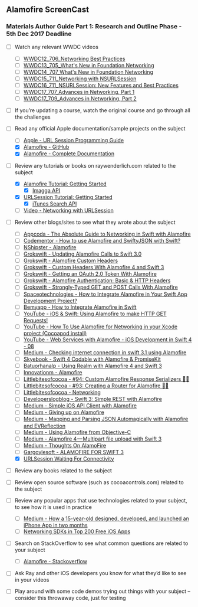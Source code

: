 ## Alamofire ScreenCast

### Materials Author Guide Part 1: Research and Outline Phase - 5th Dec 2017 Deadline

* [ ] Watch any relevant WWDC videos
  - [ ] [WWDC12_706_Networking Best Practices](https://developer.apple.com/videos/play/wwdc2012-706/)
  - [ ] [WWDC13_705_What's New in Foundation Networking](https://developer.apple.com/videos/play/wwdc2013/705/)
  - [ ] [WWDC14_707_What's New in Foundation Networking](https://developer.apple.com/videos/play/wwdc2014/707/)
  - [ ] [WWDC15_711_Networking with NSURLSession](https://developer.apple.com/videos/play/wwdc2015-711/)
  - [ ] [WWDC16_711_NSURLSession: New Features and Best Practices](https://developer.apple.com/videos/play/wwdc2016/711/)
  - [ ] [WWDC17_707_Advances in Networking, Part 1](https://developer.apple.com/videos/play/wwdc2017/707/)
  - [ ] [WWDC17_709_Advances in Networking, Part 2](https://developer.apple.com/videos/play/wwdc2017/709/)

* [ ] If you’re updating a course, watch the original course and go through all the challenges

* [ ] Read any official Apple documentation/sample projects on the subject
  - [ ] [Apple - URL Session Programming Guide](https://developer.apple.com/library/ios/documentation/Cocoa/Conceptual/URLLoadingSystem/URLLoadingSystem.html)
  - [x] [Alamofire - GitHub](https://github.com/Alamofire/Alamofire)
  - [x] [Alamofire - Complete Documentation](https://alamofire.github.io/Alamofire)

* [ ] Review any tutorials or books on raywenderlich.com related to the subject
  - [x] [Alamofire Tutorial: Getting Started](https://www.raywenderlich.com/147086/alamofire-tutorial-getting-started-2)
    - [x] [Imagga API](https://docs.imagga.com)
  - [x] [URLSession Tutorial: Getting Started](https://www.raywenderlich.com/158106/urlsession-tutorial-getting-started)
    - [x] [iTunes Search API](https://affiliate.itunes.apple.com/resources/documentation/itunes-store-web-service-search-api/)
  - [ ] [Video - Networking with URLSession](https://videos.raywenderlich.com/courses/93-networking-with-urlsession)

* [ ] Review other blogs/sites to see what they wrote about the subject
  - [ ] [Appcoda - The Absolute Guide to Networking in Swift with Alamofire](https://www.appcoda.com/alamofire-beginner-guide/)
  - [ ] [Codementor - How to use Alamofire and SwiftyJSON with Swift?](https://www.codementor.io/ashishkakkad/how-to-use-alamofire-and-swiftyjson-with-swift-4or6su5oa)
  - [ ] [NShipster - Alamofire](http://nshipster.com/alamofire/)
  - [ ] [Grokswift - Updating Alamofire Calls to Swift 3.0 ](https://grokswift.com/updating-alamofire-to-swift-3-0/)
  - [ ] [Grokswift - Alamofire Custom Headers](https://grokswift.com/alamofire-custom-headers/)
  - [ ] [Grokswift - Custom Headers With Alamofire 4 and Swift 3](https://grokswift.com/custom-headers-alamofire4-swift3/)
  - [ ] [Grokswift - Getting an OAuth 2.0 Token With Alamofire](https://grokswift.com/alamofire-OAuth2/)
  - [ ] [Grokswift - Alamofire Authentication: Basic & HTTP Headers](https://grokswift.com/alamofire-authentication/)
  - [ ] [Grokswift - Strongly-Typed GET and POST Calls With Alamofire](https://grokswift.com/strongly-typed-api-calls/)
  - [ ] [Spaceotechnologies - How to Integrate Alamofire in Your Swift App Development Project?](https://www.spaceotechnologies.com/integrate-alamofire-swift-app-development/)
  - [ ] [Bemyapp - How to Integrate Alamofire in Swift](http://media.bemyapp.com/integrate-alamofire-swift/)
  - [ ] [YouTube - iOS & Swift: Using Alamofire to make HTTP GET Requests!](https://www.youtube.com/watch?v=Bk5Okd1q10c)
  - [ ] [YouTube - How To Use Alamofire for Networking in your Xcode project (Cocoapod install)](https://www.youtube.com/watch?v=Brei27hdnF8)
  - [ ] [YouTube - Web Services with Alamofire - iOS Development in Swift 4 - 08](https://www.youtube.com/watch?v=4ipvI7zpVg8)
  - [ ] [Medium - Checking internet connection in swift 3.1 using Alamofire](https://medium.com/@abhimuralidharan/checking-internet-connection-in-swift-3-1-using-alamofire-58ae45719f5)
  - [ ] [Skyebook - Swift 4 Codable with Alamofire & PromiseKit](https://skyebook.net/blog/2017/09/swift-codable-with-alamofire-promisekit/)
  - [ ] [Batuorhanalp - Using Realm with Alamofire 4 and Swift 3](https://blog.batuorhanalp.com/using-realm-with-alamofire-4-and-swift-3-f7b664b70a94)
  - [ ] [Innovationm - Alamofire](http://blogs.innovationm.com/alamofire/)
  - [ ] [Littlebitesofcocoa - #94: Custom Alamofire Response Serializers 💭🔥](https://littlebitesofcocoa.com/94-custom-alamofire-response-serializers)
  - [ ] [Littlebitesofcocoa - #93: Creating a Router for Alamofire 🔀🔥](https://littlebitesofcocoa.com/93-creating-a-router-for-alamofire)
  - [ ] [Littlebitesofcocoa - Networking](https://littlebitesofcocoa.com/topics/23-networking)
  - [ ] [Developerslogblog - Swift 3: Simple REST with Alamofire](https://developerslogblog.wordpress.com/2017/03/09/swift-3-simple-rest-with-alamofire/)
  - [ ] [Medium - Simple iOS API Client with Alamofire](https://medium.com/@shenghuawu/simple-ios-api-client-with-alamofire-cfb2cadf6c11)
  - [ ] [Medium - Giving up on Alamofire](https://medium.com/@streem/giving-up-on-alamofire-1f2e5a77313d)
  - [ ] [Medium - Mapping and Parsing JSON Automagically with Alamofire and EVReflection](https://medium.com/seyhunakyurek/mapping-and-parsing-json-automagically-with-alamofire-and-evreflection-25afce61ff4)
  - [ ] [Medium - Using Alamofire from Objective-C](https://medium.com/@catalinaturlea/using-alamofire-from-objective-c-18dd795e12d9)
  - [ ] [Medium - Alamofire 4 — Multipart file upload with Swift 3](https://medium.com/theappspace/alamofire-4-multipart-file-upload-with-swift-3-174df1ef84c1)
  - [ ] [Medium - Thoughts On AlamoFire](https://medium.com/the-traveled-ios-developers-guide/thoughts-on-alamofire-55a52a3d3d57)
  - [ ] [Gargoylesoft - ALAMOFIRE FOR SWIFT 3](https://www.gargoylesoft.com/blog/alamofire-for-swift-3/)
  - [x] [URLSession Waiting For Connectivity](https://useyourloaf.com/blog/urlsession-waiting-for-connectivity/)

* [ ] Review any books related to the subject

* [ ] Review open source software (such as cocoacontrols.com)
related to the subject

* [ ] Review any popular apps that use technologies related to your subject, to see how it is used in practice
  - [ ] [Medium - How a 15-year-old designed, developed, and launched an iPhone App in two months](https://medium.freecodecamp.org/how-i-created-marketed-and-launched-an-ios-app-in-two-months-65ab7b5e9e0c)
  - [ ] [Networking SDKs in Top 200 Free iOS Apps](https://mightysignal.com/top-ios-sdks?tag=4)

* [ ] Search on StackOverflow to see what common questions are related to your subject
  - [ ] [Alamofire - Stackoverflow](https://stackoverflow.com/questions/tagged/alamofire)

* [ ] Ask Ray and other iOS developers you know for what they’d like to see in your videos

* [ ] Play around with some code demos trying out things with your subject – consider this throwaway code, just for testing
